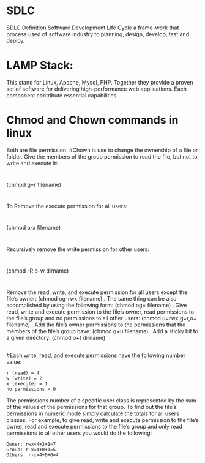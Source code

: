 # SDLC
SDLC Definition
Software Development Life Cycle a frame-work that process used of software industry to planning, design, develop, test and deploy.
##
# LAMP Stack: 
This stand for Linux, Apache, Mysql, PHP. Together they provide a proven set of software for delivering high-performance web applications. Each component contribute essential capabilities.
##
# Chmod and Chown commands in linux
Both are file permission.
#Chown is use to change the ownership of a file or folder.
Give the members of the group permission to read the file, but not to write and execute it:
#
(chmod g=r filename)
#
To Remove the execute permission for all users:
#
(chmod a-x filename)
#
Recursively remove the write permission for other users:
#
(chmod -R o-w dirname)
#
Remove the read, write, and execute permission for all users except the file’s owner:
(chmod og-rwx filename)
. The same thing can be also accomplished by using the following form:
(chmod og= filename)
. Give read, write and execute permission to the file’s owner, read permissions to the file’s group and no permissions to all other users:
(chmod u=rwx,g=r,o= filename)
. Add the file’s owner permissions to the permissions that the members of the file’s group have:
(chmod g+u filename)
. Add a sticky bit to a given directory:
(chmod o+t dirname)
##
#Each write, read, and execute permissions have the following number value:

    r (read) = 4
    w (write) = 2
    x (execute) = 1
    no permissions = 0
    
The permissions number of a specific user class is represented by the sum of the values of the permissions for that group.
To find out the file’s permissions in numeric mode simply calculate the totals for all users classes. For example, to give read, write and execute permission to the file’s owner, read and execute permissions to the file’s group and only read permissions to all other users you would do the following:

    Owner: rwx=4+2+1=7
    Group: r-x=4+0+1=5
    Others: r-x=4+0+0=4
